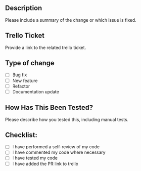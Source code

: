 ## Description

Please include a summary of the change or which issue is fixed.

## Trello Ticket

Provide a link to the related trello ticket.

## Type of change

- [ ] Bug fix
- [ ] New feature
- [ ] Refactor
- [ ] Documentation update

## How Has This Been Tested?

Please describe how you tested this, including manual tests.

## Checklist:

- [ ] I have performed a self-review of my code
- [ ] I have commented my code where necessary
- [ ] I have tested my code
- [ ] I have added the PR link to trello
